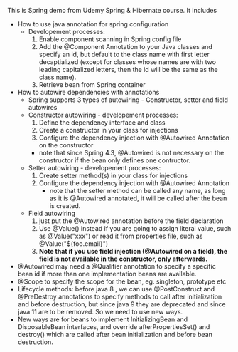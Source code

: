 This is Spring demo from Udemy Spring & Hibernate course. It includes 
- How to use java annotation for spring configuration
   - Developement processes:
      1. Enable component scanning in Spring config file
      2. Add the @Component Annotation to your Java classes and specify an id, but default to the class name with first letter decaptialized
      (except for classes whose names are with two leading capitalized letters, then the id will be the same as the class name).
      3. Retrieve bean from Spring container 
- How to autowire dependencies with annotations
   - Spring supports 3 types of autowiring - Constructor, setter and field autowires
   - Constructor autowiring - developement processes:
      1. Define the dependency interface and class
      2. Create a constructor in your class for injections
      3. Configure the dependency injection with @Autowired Annotation on the constructor
	 - note that since Spring 4.3, @Autowired is not necessary on the constructor if the bean only defines one contructor.
   - Setter autowiring - developement processes:
      1. Create setter method(s) in your class for injections
      2. Configure the dependency injection with @Autowired Annotation
         - note that the setter method can be called any name, as long as it is @Autowired annotated, it will be called after the bean is created. 
   - Field autowiring 
      1. just put the @Autowired annotation before the field declaration
      2. Use @Value() instead if you are going to assign literal value, such as @Value("xxx") or read it from properties file, such as @Value("${foo.email}")
      3. **Note that if you use field injection (@Autowired on a field), the field is not available in the constructor, only afterwards.**
- @Autowired may need a @Qualifier annotation to specify a specific bean id if more than one implementation beans are available.
- @Scope to specify the scope for the bean, eg. singleton, prototype etc
- Lifecycle methods: before java 8 , we can use @PostConstruct and @PreDestroy annotations to specify methods to call after initialization and before destruction, but
since java 9 they are deprecated and since java 11 are to be removed. So we need to use new ways.
- New ways are for beans to implement InitializingBean and DisposableBean interfaces, and override afterPropertiesSet() and destroy() 
which are called after bean initialization and before bean destruction.